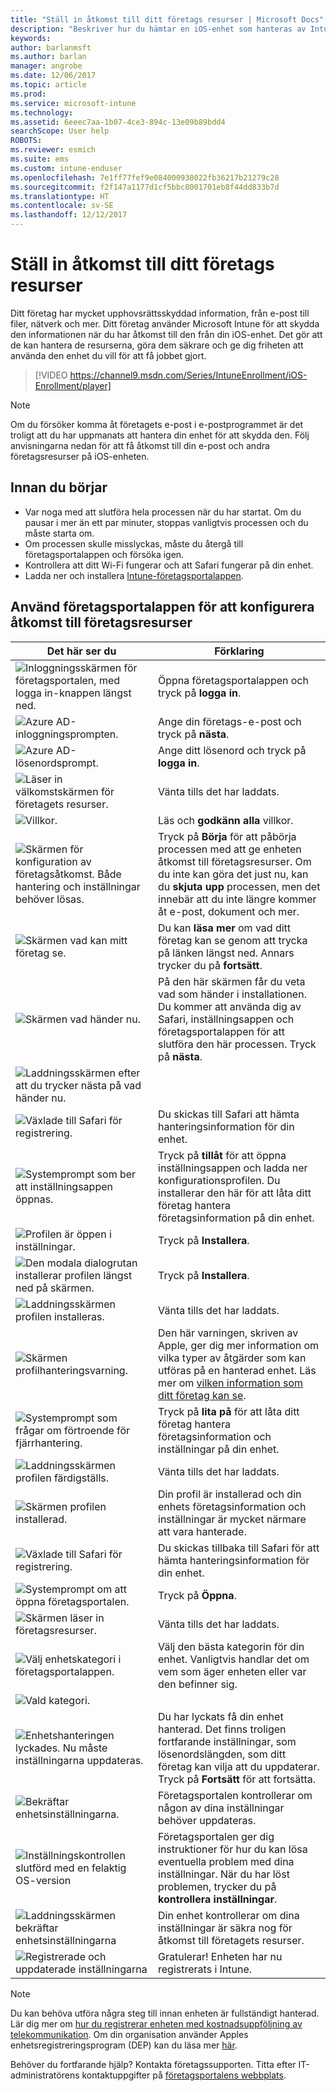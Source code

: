 ```yaml
---
title: "Ställ in åtkomst till ditt företags resurser | Microsoft Docs"
description: "Beskriver hur du hämtar en iOS-enhet som hanteras av Intune"
keywords: 
author: barlanmsft
ms.author: barlan
manager: angrobe
ms.date: 12/06/2017
ms.topic: article
ms.prod: 
ms.service: microsoft-intune
ms.technology: 
ms.assetid: 6eeec7aa-1b07-4ce3-894c-13e09b89bdd4
searchScope: User help
ROBOTS: 
ms.reviewer: esmich
ms.suite: ems
ms.custom: intune-enduser
ms.openlocfilehash: 7e1ff77fef9e084000938022fb36217b21279c28
ms.sourcegitcommit: f2f147a1177d1cf5bbc8001701eb8f44dd833b7d
ms.translationtype: HT
ms.contentlocale: sv-SE
ms.lasthandoff: 12/12/2017
---
```

# <a name="set-up-access-to-your-company-resources"></a>Ställ in åtkomst till ditt företags resurser

Ditt företag har mycket upphovsrättsskyddad information, från e-post till filer, nätverk och mer. Ditt företag använder Microsoft Intune för att skydda den informationen när du har åtkomst till den från din iOS-enhet. Det gör att de kan hantera de resurserna, göra dem säkrare och ge dig friheten att använda den enhet du vill för att få jobbet gjort.

> [!VIDEO https://channel9.msdn.com/Series/IntuneEnrollment/iOS-Enrollment/player]

> [!NOTE]
> Om du försöker komma åt företagets e-post i e-postprogrammet är det troligt att du har uppmanats att hantera din enhet för att skydda den. Följ anvisningarna nedan för att få åtkomst till din e-post och andra företagsresurser på iOS-enheten.

## <a name="before-you-start"></a>Innan du börjar

- Var noga med att slutföra hela processen när du har startat. Om du pausar i mer än ett par minuter, stoppas vanligtvis processen och du måste starta om.
- Om processen skulle misslyckas, måste du återgå till företagsportalappen och försöka igen.
- Kontrollera att ditt Wi-Fi fungerar och att Safari fungerar på din enhet.
- Ladda ner och installera [Intune-företagsportalappen](install-and-sign-in-to-the-intune-company-portal-app-ios.md).


## <a name="using-the-company-portal-app-to-set-up-access-to-company-resources"></a>Använd företagsportalappen för att konfigurera åtkomst till företagsresurser

|Det här ser du|Förklaring|
|---|---|
|![Inloggningsskärmen för företagsportalen, med logga in-knappen längst ned.](./media/ios-0-cp-enroll-1711.png)|Öppna företagsportalappen och tryck på **logga in**.|
|![Azure AD-inloggningsprompten.](./media/ios-0a-cp-enroll-1711.png)|Ange din företags-e-post och tryck på **nästa**.|
|![Azure AD-lösenordsprompt.](./media/ios-0b-cp-enroll-1711.png)|Ange ditt lösenord och tryck på **logga in**.|
|![Läser in välkomstskärmen för företagets resurser.](./media/ios-1-cp-enroll-1711.png)|Vänta tills det har laddats.|
|![Villkor.](./media/ios-2-cp-enroll-1711.png)|Läs och **godkänn alla** villkor.|
|![Skärmen för konfiguration av företagsåtkomst. Både hantering och inställningar behöver lösas.](./media/ios-3-cp-enroll-1711.png)|Tryck på **Börja** för att påbörja processen med att ge enheten åtkomst till företagsresurser. Om du inte kan göra det just nu, kan du **skjuta upp** processen, men det innebär att du inte längre kommer åt e-post, dokument och mer.|
|![Skärmen vad kan mitt företag se.](./media/ios-4-cp-enroll-1711.png)|Du kan **läsa mer** om vad ditt företag kan se genom att trycka på länken längst ned. Annars trycker du på **fortsätt**.|
|![Skärmen vad händer nu.](./media/ios-5-cp-enroll-1711.png)|På den här skärmen får du veta vad som händer i installationen. Du kommer att använda dig av Safari, inställningsappen och företagsportalappen för att slutföra den här processen. Tryck på **nästa**.|
|![Laddningsskärmen efter att du trycker nästa på vad händer nu.](./media/ios-6-cp-enroll-1711.png)||
|![Växlade till Safari för registrering.](./media/ios-7-cp-enroll-1711.png)|Du skickas till Safari att hämta hanteringsinformation för din enhet.|
|![Systemprompt som ber att inställningsappen öppnas.](./media/ios-8-cp-enroll-1711.png)|Tryck på **tillåt** för att öppna inställningsappen och ladda ner konfigurationsprofilen. Du installerar den här för att låta ditt företag hantera företagsinformation på din enhet.|
|![Profilen är öppen i inställningar.](./media/ios-9-cp-enroll-1711.png)|Tryck på **Installera**.|
|![Den modala dialogrutan installerar profilen längst ned på skärmen.](./media/ios-10-cp-enroll-1711.png)|Tryck på **Installera**.|
|![Laddningsskärmen profilen installeras.](./media/ios-11-cp-enroll-1711.png)|Vänta tills det har laddats.|
|![Skärmen profilhanteringsvarning.](./media/ios-12-cp-enroll-1711.png)|Den här varningen, skriven av Apple, ger dig mer information om vilka typer av åtgärder som kan utföras på en hanterad enhet. Läs mer om [vilken information som ditt företag kan se](what-info-can-your-company-see-when-you-enroll-your-device-in-intune.md).|
|![Systemprompt som frågar om förtroende för fjärrhantering.](./media/ios-13-cp-enroll-1711.png)|Tryck på **lita på** för att låta ditt företag hantera företagsinformation och inställningar på din enhet.|
|![Laddningsskärmen profilen färdigställs.](./media/ios-14-cp-enroll-1711.png)|Vänta tills det har laddats.|
|![Skärmen profilen installerad.](./media/ios-15-cp-enroll-1711.png)|Din profil är installerad och din enhets företagsinformation och inställningar är mycket närmare att vara hanterade.|
|![Växlade till Safari för registrering.](./media/ios-16-cp-enroll-1711.png)|Du skickas tillbaka till Safari för att hämta hanteringsinformation för din enhet. |
|![Systemprompt om att öppna företagsportalen.](./media/ios-17-cp-enroll-1711.png)|Tryck på **Öppna**.|
|![Skärmen läser in företagsresurser.](./media/ios-18-cp-enroll-1711.png)|Vänta tills det har laddats.|
|![Välj enhetskategori i företagsportalappen.](./media/ios-19-cp-enroll-1711.png)|Välj den bästa kategorin för din enhet. Vanligtvis handlar det om vem som äger enheten eller var den befinner sig.|
|![Vald kategori.](./media/ios-20-cp-enroll-1711.png)||
|![Enhetshanteringen lyckades. Nu måste inställningarna uppdateras.](./media/ios-21-cp-enroll-1711.png)|Du har lyckats få din enhet hanterad. Det finns troligen fortfarande inställningar, som lösenordslängden, som ditt företag kan vilja att du uppdaterar. Tryck på **Fortsätt** för att fortsätta.|
|![Bekräftar enhetsinställningarna.](./media/ios-22-cp-enroll-1711.png)|Företagsportalen kontrollerar om någon av dina inställningar behöver uppdateras.|
|![Inställningskontrollen slutförd med en felaktig OS-version](./media/ios-23-cp-enroll-1711.png)|Företagsportalen ger dig instruktioner för hur du kan lösa eventuella problem med dina inställningar. När du har löst problemen, trycker du på **kontrollera inställningar**.|
|![Laddningsskärmen bekräftar enhetsinställningarna](./media/ios-24-cp-enroll-1711.png)|Din enhet kontrollerar om dina inställningar är säkra nog för åtkomst till företagets resurser.|
|![Registrerade och uppdaterade inställningarna](./media/ios-25-cp-enroll-1711.png)|Gratulerar! Enheten har nu registrerats i Intune.|

> [!Note]
> Du kan behöva utföra några steg till innan enheten är fullständigt hanterad. Lär dig mer om [hur du registrerar enheten med kostnadsuppföljning av telekommunikation](enroll-your-device-with-telecom-expense-management-ios.md). Om din organisation använder Apples enhetsregistreringsprogram (DEP) kan du läsa mer [här](enroll-your-device-dep-ios.md).

Behöver du fortfarande hjälp? Kontakta företagssupporten. Titta efter IT-administratörens kontaktuppgifter på [företagsportalens webbplats](https://portal.manage.microsoft.com#HelpDeskDialog).
